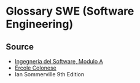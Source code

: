 # Glossary SWE (Software Engineering)

## Source
- [Ingegneria del Software, Modulo A](http://www.math.unipd.it/~tullio/IS-1/2014/)
- [Ercole Colonese](http://www.colonese.it/index.html)
- Ian Sommerville 9th Edition
